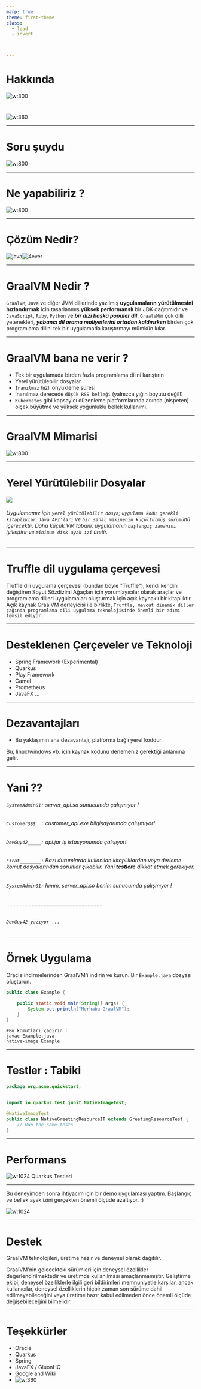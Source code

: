 ```yaml
---
marp: true
theme: firat-theme
class:
  - lead
  - invert



---
```

<!-- _footer: Fırat GÜRSOY - Kıdemli Yazılım Geliştirici / May 2021--> 


# Hakkında
![w:300](https://raw.githubusercontent.com/firatgursoy/graalvm-presentation/main/images/logo.svg)

#
![w:360](https://raw.githubusercontent.com/firatgursoy/graalvm-presentation/main/images/adesso-logo.png)

---
# Soru şuydu
![w:800](https://raw.githubusercontent.com/firatgursoy/graalvm-presentation/main/images/frame-why-java-slow.png)

---
# Ne yapabiliriz ?
![w:800](https://raw.githubusercontent.com/firatgursoy/graalvm-presentation/main/images/frame-java-performance.png)

---
# Çözüm Nedir?
![java](https://raw.githubusercontent.com/firatgursoy/graalvm-presentation/main/images/comic1.png)![4ever](https://raw.githubusercontent.com/firatgursoy/graalvm-presentation/main/images/comic2.png)

---
# GraalVM Nedir ?
`GraalVM`, `Java` ve diğer JVM dillerinde yazılmış **uygulamaların yürütülmesini hızlandırmak** için tasarlanmış **yüksek performanslı** bir JDK dağıtımıdır ve `JavaScript`, `Ruby`, `Python` ve **_bir dizi başka popüler dil_**. `GraalVM`in çok dilli yetenekleri, **_yabancı dil arama maliyetlerini ortadan kaldırırken_** birden çok programlama dilini tek bir uygulamada karıştırmayı mümkün kılar.

---
# GraalVM bana ne verir ?
* Tek bir uygulamada birden fazla programlama dilini karıştırın
* Yerel yürütülebilir dosyalar
* ``İnanılmaz`` hızlı önyükleme süresi
* İnanılmaz derecede ``düşük RSS belleği`` (yalnızca yığın boyutu değil!)
* ``Kubernetes`` gibi kapsayıcı düzenleme platformlarında anında (nispeten) ölçek büyütme ve yüksek yoğunluklu bellek kullanımı.

---

# GraalVM Mimarisi

![w:800](https://raw.githubusercontent.com/firatgursoy/graalvm-presentation/main/images/architecture.png)

---
# Yerel Yürütülebilir Dosyalar

![](https://raw.githubusercontent.com/firatgursoy/graalvm-presentation/main/images/native-executable-process.png)

###### Uygulamamız için ``yerel yürütülebilir dosya``; ``uygulama kodu``, ``gerekli kitaplıklar``, ``Java API'ları`` ve ``bir sanal makinenin küçültülmüş sürümü``nü içerecektir. Daha küçük VM tabanı, uygulamanın ``başlangıç zamanını`` iyileştirir ve ``minimum disk ayak izi`` üretir.

---

# Truffle dil uygulama çerçevesi

Truffle dili uygulama çerçevesi (bundan böyle "Truffle"), kendi kendini değiştiren Soyut Sözdizimi Ağaçları için yorumlayıcılar olarak araçlar ve programlama dilleri uygulamaları oluşturmak için açık kaynaklı bir kitaplıktır. Açık kaynak GraalVM derleyicisi ile birlikte, ``Truffle, mevcut dinamik diller çağında programlama dili uygulama teknolojisinde önemli bir adımı temsil ediyor.``

---
# Desteklenen Çerçeveler ve Teknoloji

* Spring Framework (Experimental)
* Quarkus
* Play Framework
* Camel
* Prometheus
* JavaFX
...

---
# Dezavantajları

* Bu yaklaşımın ana dezavantajı, platforma bağlı yerel koddur.

Bu, linux/windows vb. için kaynak kodunu derlemeniz gerektiği anlamına gelir.

---
<!-- 
class:
  - uncover
  - invert
 -->

# Yani ??

###### ``SystemAdmin01:`` server_api.so sunucumda çalışmıyor !
###### ``Customer$$$__:`` customer_api.exe bilgisayarımda çalışmıyor!
###### ``DevGuy42_____:`` api.jar iş istasyonumda çalışıyor!
###### ``Fırat________:`` Bazı durumlarda kullanılan kitaplıklardan veya derleme komut dosyalarından sorunlar çıkabilir. Yani **testlere** dikkat etmek gerekiyor.
###### ``SystemAdmin01:`` hımm, server_api.so benim sunucumda çalışmıyor !
###### ................................................................
###### ``DevGuy42 yazıyor ...``

---

# Örnek Uygulama

Oracle indirmelerinden GraalVM'i indirin ve kurun. Bir ``Example.java`` dosyası oluşturun.

```java
public class Example {

    public static void main(String[] args) {
        System.out.println("Merhaba GraalVM");
    }
}
```

```shell
#Bu komutları çağırın :
javac Example.java
native-image Example
```

---

<!-- 
class:
  - lead
  - invert
 -->

# Testler : Tabiki

```java
package org.acme.quickstart;


import io.quarkus.test.junit.NativeImageTest;

@NativeImageTest 
public class NativeGreetingResourceIT extends GreetingResourceTest { 
    // Run the same tests
}
```

---
# Performans

![w:1024](https://raw.githubusercontent.com/firatgursoy/graalvm-presentation/main/images/quarkus_test.png)
Quarkus Testleri

---
Bu deneyimden sonra ihtiyacım için bir demo uygulaması yaptım. Başlangıç ve bellek ayak izini gerçekten önemli ölçüde azaltıyor. :)

![w:1024](https://raw.githubusercontent.com/firatgursoy/graalvm-presentation/main/images/demoapp.png)

---

# Destek

GraalVM teknolojileri, üretime hazır ve deneysel olarak dağıtılır.

GraalVM'nin gelecekteki sürümleri için deneysel özellikler değerlendirilmektedir ve üretimde kullanılması amaçlanmamıştır. Geliştirme ekibi, deneysel özelliklerle ilgili geri bildirimleri memnuniyetle karşılar, ancak kullanıcılar, deneysel özelliklerin hiçbir zaman son sürüme dahil edilmeyebileceğini veya üretime hazır kabul edilmeden önce önemli ölçüde değişebileceğini bilmelidir.

---
<!-- _footer: Fırat GÜRSOY - Senior Software Developer / May 2021--> 
# Teşekkürler

* Oracle
* Quarkus
* Spring
* JavaFX / GluonHQ
* Google and Wiki
* ![w:360](https://raw.githubusercontent.com/firatgursoy/graalvm-presentation/main/images/adesso-logo.png)
